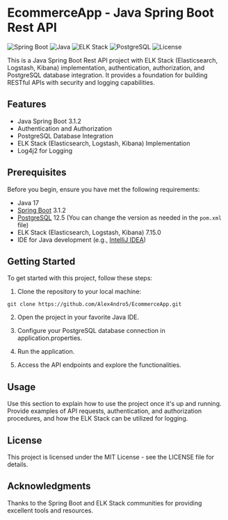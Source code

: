 # EcommerceApp - Java Spring Boot Rest API

![Spring Boot](https://img.shields.io/badge/Spring%20Boot-3.1.2-brightgreen)
![Java](https://img.shields.io/badge/Java-17-red)
![ELK Stack](https://img.shields.io/badge/ELK%20Stack-7.15.0-blue)
![PostgreSQL](https://img.shields.io/badge/PostgreSQL-12.5-blue)
![License](https://img.shields.io/badge/License-MIT-orange)

This is a Java Spring Boot Rest API project with ELK Stack (Elasticsearch, Logstash, Kibana) implementation, authentication, authorization, and PostgreSQL database integration. It provides a foundation for building RESTful APIs with security and logging capabilities.

## Features

- Java Spring Boot 3.1.2
- Authentication and Authorization
- PostgreSQL Database Integration
- ELK Stack (Elasticsearch, Logstash, Kibana) Implementation
- Log4j2 for Logging

## Prerequisites

Before you begin, ensure you have met the following requirements:

- Java 17
- [Spring Boot](https://spring.io/projects/spring-boot) 3.1.2
- [PostgreSQL](https://www.postgresql.org/) 12.5 (You can change the version as needed in the `pom.xml` file)
- ELK Stack (Elasticsearch, Logstash, Kibana) 7.15.0
- IDE for Java development (e.g., [IntelliJ IDEA](https://www.jetbrains.com/idea/))

## Getting Started

To get started with this project, follow these steps:

1. Clone the repository to your local machine:

```shell
git clone https://github.com/Alex4ndro5/EcommerceApp.git
```
2. Open the project in your favorite Java IDE.

3. Configure your PostgreSQL database connection in application.properties.

4. Run the application.

5. Access the API endpoints and explore the functionalities.

## Usage
Use this section to explain how to use the project once it's up and running. Provide examples of API requests, authentication, and authorization procedures, and how the ELK Stack can be utilized for logging.

## License
This project is licensed under the MIT License - see the LICENSE file for details.

## Acknowledgments
Thanks to the Spring Boot and ELK Stack communities for providing excellent tools and resources.
